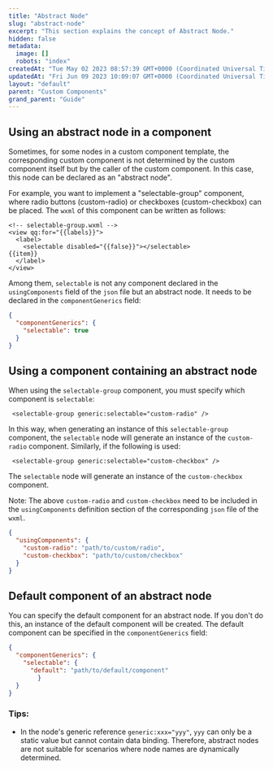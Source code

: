 ```yaml
---
title: "Abstract Node"
slug: "abstract-node"
excerpt: "This section explains the concept of Abstract Node."
hidden: false
metadata: 
  image: []
  robots: "index"
createdAt: "Tue May 02 2023 08:57:39 GMT+0000 (Coordinated Universal Time)"
updatedAt: "Fri Jun 09 2023 10:09:07 GMT+0000 (Coordinated Universal Time)"
layout: "default"
parent: "Custom Components"
grand_parent: "Guide"
---
```

## Using an abstract node in a component

Sometimes, for some nodes in a custom component template, the corresponding custom component is not determined by the custom component itself but by the caller of the custom component. In this case, this node can be declared as an "abstract node".

For example, you want to implement a "selectable-group" component, where radio buttons (custom-radio) or checkboxes (custom-checkbox) can be placed. The `wxml` of this component can be written as follows:

```Text WXML
<!-- selectable-group.wxml -->
<view qq:for="{{labels}}">
  <label>
    <selectable disabled="{{false}}"></selectable>
{{item}}
  </label>
</view>
```

Among them, `selectable` is not any component declared in the `usingComponents` field of the `json` file but an abstract node. It needs to be declared in the `componentGenerics` field:

```json
{
  "componentGenerics": {
    "selectable": true
  }
}
```

## Using a component containing an abstract node

When using the `selectable-group` component, you must specify which component is `selectable`:

```Text WXML
 <selectable-group generic:selectable="custom-radio" />
```

In this way, when generating an instance of this `selectable-group` component, the `selectable` node will generate an instance of the `custom-radio` component. Similarly, if the following is used:

```Text WXML
 <selectable-group generic:selectable="custom-checkbox" />
```

The `selectable` node will generate an instance of the `custom-checkbox` component.

Note: The above `custom-radio` and `custom-checkbox` need to be included in the `usingComponents` definition section of the corresponding `json` file of the `wxml`.

```json
{
  "usingComponents": {
    "custom-radio": "path/to/custom/radio",
    "custom-checkbox": "path/to/custom/checkbox"
  }
}
```

## Default component of an abstract node

You can specify the default component for an abstract node. If you don't do this, an instance of the default component will be created. The default component can be specified in the `componentGenerics` field:

```json
{
  "componentGenerics": {
    "selectable": {
      "default": "path/to/default/component"
		} 
  }
}
```

### Tips:

- In the node's generic reference `generic:xxx="yyy"`, `yyy` can only be a static value but cannot contain data binding. Therefore, abstract nodes are not suitable for scenarios where node names are dynamically determined.
